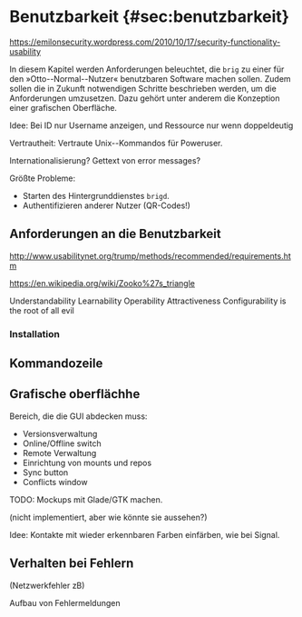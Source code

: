 # Benutzbarkeit {#sec:benutzbarkeit}

https://emilonsecurity.wordpress.com/2010/10/17/security-functionality-usability

In diesem Kapitel werden Anforderungen beleuchtet, die ``brig`` zu einer für
den »Otto--Normal--Nutzer« benutzbaren Software machen sollen. Zudem sollen die
in Zukunft notwendigen Schritte beschrieben werden, um die Anforderungen
umzusetzen. Dazu gehört unter anderem die Konzeption einer grafischen
Oberfläche.

Idee: Bei ID nur Username anzeigen, und Ressource nur wenn doppeldeutig

Vertrautheit: Vertraute Unix--Kommandos für Poweruser.

Internationalisierung? Gettext von error messages?

Größte Probleme: 

- Starten des Hintergrunddienstes ``brigd``.
- Authentifizieren anderer Nutzer (QR-Codes!)

## Anforderungen an die Benutzbarkeit

http://www.usabilitynet.org/trump/methods/recommended/requirements.htm

https://en.wikipedia.org/wiki/Zooko%27s_triangle

Understandability
Learnability
Operability
Attractiveness
Configurability is the root of all evil

### Installation

## Kommandozeile

## Grafische oberflächhe

Bereich, die die GUI abdecken muss:

* Versionsverwaltung
* Online/Offline switch
* Remote Verwaltung
* Einrichtung von mounts und repos
* Sync button
* Conflicts window

TODO: Mockups mit Glade/GTK machen.

(nicht implementiert, aber wie könnte sie aussehen?)

Idee: Kontakte mit wieder erkennbaren Farben einfärben, wie bei Signal.

## Verhalten bei Fehlern

(Netzwerkfehler zB)

Aufbau von Fehlermeldungen
